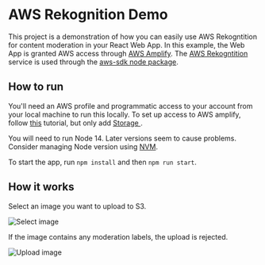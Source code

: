 # AWS Rekognition Demo 

This project is a demonstration of how you can easily use AWS Rekogntition for content moderation in your React Web App. In this example, the Web App is granted AWS access through [AWS Amplify](https://aws.amazon.com/amplify/getting-started/). The [AWS Rekogntition](https://aws.amazon.com/rekognition/) service is used through the [aws-sdk node package](https://www.npmjs.com/package/aws-sdk).

## How to run

You'll need an AWS profile and programmatic access to your account from your local machine to run this locally. To set up access to AWS amplify, follow [this](https://docs.amplify.aws/start/q/integration/react/) tutorial, but only add [ Storage ](https://docs.amplify.aws/lib/storage/getting-started/q/platform/js/#configure-your-application).

You will need to run Node 14. Later versions seem to cause problems. Consider managing Node version using [NVM](https://github.com/nvm-sh/nvm).

To start the app, run `npm install` and then `npm run start`.


## How it works

Select an image you want to upload to S3.

![Select image](https://user-images.githubusercontent.com/20680618/112609940-6df60400-8e1c-11eb-9744-a7f4ad40064c.png)

If the image contains any moderation labels, the upload is rejected.

![Upload image](https://user-images.githubusercontent.com/20680618/112609930-6b93aa00-8e1c-11eb-8dc4-f8631d015c6c.png)
